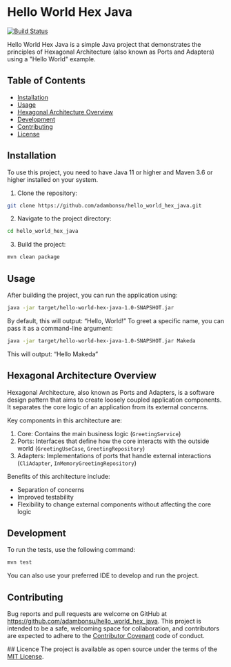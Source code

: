 # Hello World Hex Java

[![Build Status](https://travis-ci.org/adambonsu/hello_world_hex_java.svg?branch=main)](https://travis-ci.org/adambonsu/hello_world_hex_java)

Hello World Hex Java is a simple Java project that demonstrates the principles of Hexagonal Architecture (also known as Ports and Adapters) using a "Hello World" example.

## Table of Contents

- [Installation](#installation)
- [Usage](#usage)
- [Hexagonal Architecture Overview](#hexagonal-architecture-overview)
- [Development](#development)
- [Contributing](#contributing)
- [License](#license)


## Installation

To use this project, you need to have Java 11 or higher and Maven 3.6 or higher installed on your system.

1. Clone the repository:
```bash
git clone https://github.com/adambonsu/hello_world_hex_java.git

```

2. Navigate to the project directory:
```bash
cd hello_world_hex_java

```
3. Build the project:
```bash
mvn clean package

```


## Usage

After building the project, you can run the application using:

```bash
java -jar target/hello-world-hex-java-1.0-SNAPSHOT.jar

```
By default, this will output: “Hello, World!”
To greet a specific name, you can pass it as a command-line argument:
```bash
java -jar target/hello-world-hex-java-1.0-SNAPSHOT.jar Makeda

```
This will output: “Hello Makeda”

## Hexagonal Architecture Overview
Hexagonal Architecture, also known as Ports and Adapters, is a software design pattern that aims to create loosely coupled application components. It separates the core logic of an application from its external concerns.

Key components in this architecture are:
1.	Core: Contains the main business logic (`GreetingService`)
2.	Ports: Interfaces that define how the core interacts with the outside world (`GreetingUseCase`, `GreetingRepository`)
3.	Adapters: Implementations of ports that handle external interactions (`CliAdapter`, `InMemoryGreetingRepository`)

Benefits of this architecture include:
* Separation of concerns
* Improved testability
* Flexibility to change external components without affecting the core logic


## Development
To run the tests, use the following command:
```bash
mvn test

```
You can also use your preferred IDE to develop and run the project.

## Contributing
Bug reports and pull requests are welcome on GitHub at https://github.com/adambonsu/hello_world_hex_java. This project is intended to be a safe, welcoming space for collaboration, and contributors are expected to adhere to the [Contributor Covenant](https://www.contributor-covenant.org/) code of conduct.

## Licence
The project is available as open source under the terms of the [MIT License](https://opensource.org/license/MIT).
